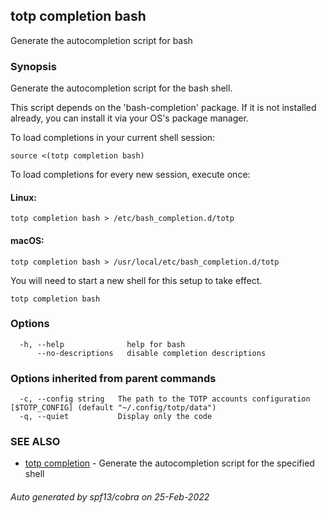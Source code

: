 ## totp completion bash

Generate the autocompletion script for bash

### Synopsis

Generate the autocompletion script for the bash shell.

This script depends on the 'bash-completion' package.
If it is not installed already, you can install it via your OS's package manager.

To load completions in your current shell session:

	source <(totp completion bash)

To load completions for every new session, execute once:

#### Linux:

	totp completion bash > /etc/bash_completion.d/totp

#### macOS:

	totp completion bash > /usr/local/etc/bash_completion.d/totp

You will need to start a new shell for this setup to take effect.


```
totp completion bash
```

### Options

```
  -h, --help              help for bash
      --no-descriptions   disable completion descriptions
```

### Options inherited from parent commands

```
  -c, --config string   The path to the TOTP accounts configuration [$TOTP_CONFIG] (default "~/.config/totp/data")
  -q, --quiet           Display only the code
```

### SEE ALSO

* [totp completion](totp_completion.md)	 - Generate the autocompletion script for the specified shell

###### Auto generated by spf13/cobra on 25-Feb-2022
